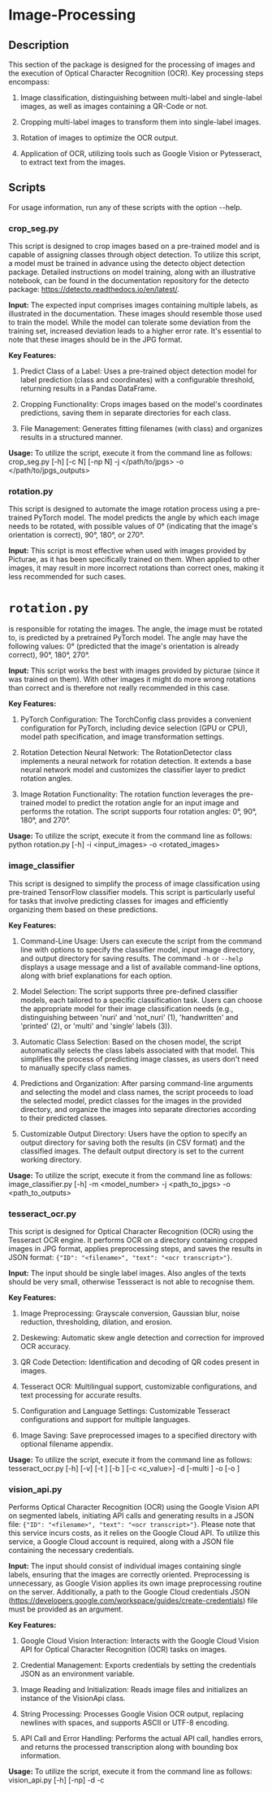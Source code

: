 # Image-Processing

## Description
This section of the package is designed for the processing of images and the execution of Optical Character Recognition (OCR). 
Key processing steps encompass:

1. Image classification, distinguishing between multi-label and single-label images, as well as images containing a QR-Code or not.

2. Cropping multi-label images to transform them into single-label images.

3. Rotation of images to optimize the OCR output.

4. Application of OCR, utilizing tools such as Google Vision or Pytesseract, to extract text from the images.

## Scripts
For usage information, run any of these scripts with the option --help.


### crop_seg.py
This script is designed to crop images based on a pre-trained model and is capable of assigning classes through object detection.
To utilize this script, a model must be trained in advance using the detecto object detection package. Detailed instructions on model training, along with an illustrative notebook, can be found in the documentation repository for the detecto package: https://detecto.readthedocs.io/en/latest/.

  **Input:**
  The expected input comprises images containing multiple labels, as illustrated in the documentation. These images should resemble those used to train the model. 
  While the model can tolerate some deviation from the training set, increased deviation leads to a higher error rate. It's essential to note that these images should be in the JPG format.

  **Key Features:**
  1. Predict Class of a Label: Uses a pre-trained object detection model for label prediction (class and coordinates) with a configurable threshold, returning results in a Pandas DataFrame.

  2. Cropping Functionality: Crops images based on the model's coordinates predictions, saving them in separate directories for each class.

  3. File Management: Generates fitting filenames (with class) and organizes results in a structured manner.

  **Usage:**
  To utilize the script, execute it from the command line as follows:
    crop_seg.py [-h] [-c N] [-np N] -j </path/to/jpgs> -o </path/to/jpgs_outputs>

### rotation.py
This script is designed to automate the image rotation process using a pre-trained PyTorch model. 
The model predicts the angle by which each image needs to be rotated, with possible values of 0° (indicating that the image's orientation is correct), 90°, 180°, or 270°.

  **Input:**
  This script is most effective when used with images provided by Picturae, as it has been specifically trained on them. When applied to other images, it may result in more incorrect rotations than correct ones, making it less recommended for such cases.


# `rotation.py` 
is responsible for rotating the images.
The angle, the image must be rotated to, is predicted by a pretrained PyTorch model. 
The angle may have the following values: 0° (predicted that the image's orientation is already correct),
90°, 180°, 270°. 

  **Input:**
  This script works the best with images provided by picturae (since it was trained on them). With other images it might do more wrong rotations than correct and is therefore not really recommended in this case.  


  **Key Features:**
  1. PyTorch Configuration: The TorchConfig class provides a convenient configuration for PyTorch, including device selection (GPU or CPU), model path specification, and image transformation settings. 
    
  2. Rotation Detection Neural Network: The RotationDetector class implements a neural network for rotation detection. It extends a base neural network model and customizes the classifier layer to predict rotation angles.
    
  3. Image Rotation Functionality: The rotation function leverages the pre-trained model to predict the rotation angle for an input image and performs the rotation. The script supports four rotation angles: 0°, 90°, 180°, and 270°.

  **Usage:**
  To utilize the script, execute it from the command line as follows:
    python rotation.py [-h] -i <input_images> -o <rotated_images>

  
### image_classifier
This script is designed to simplify the process of image classification using pre-trained TensorFlow classifier models. 
This script is particularly useful for tasks that involve predicting classes for images and efficiently organizing them based on these predictions.

  **Key Features:**
  1. Command-Line Usage: Users can execute the script from the command line with options to specify the classifier model, input image directory, and output directory for saving results.
  The command `-h` or `--help` displays a usage message and a list of available command-line options, along with brief explanations for each option.

  2. Model Selection: The script supports three pre-defined classifier models, each tailored to a specific classification task. Users can choose the appropriate model for their image classification needs (e.g., distinguishing between 'nuri' and 'not_nuri' (1), 'handwritten' and 'printed' (2), or 'multi' and 'single' labels (3)).

  3. Automatic Class Selection: Based on the chosen model, the script automatically selects the class labels associated with that model. This simplifies the process of predicting image classes, as users don't need to manually specify class names.

  4. Predictions and Organization: After parsing command-line arguments and selecting the model and class names, the script proceeds to load the selected model, predict classes for the images in the provided directory, and organize the images into separate directories according to their predicted classes.

  5. Customizable Output Directory: Users have the option to specify an output directory for saving both the results (in CSV format) and the classified images. The default output directory is set to the current working directory.
      
  **Usage:**
  To utilize the script, execute it from the command line as follows:
    image_classifier.py [-h] -m <model_number> -j <path_to_jpgs> -o <path_to_outputs>


### tesseract_ocr.py
This script is designed for Optical Character Recognition (OCR) using the Tesseract OCR engine. 
It performs OCR on a directory containing cropped images in JPG format, applies preprocessing steps, and saves the results in JSON format: `{"ID": "<filename>", "text": "<ocr transcript>"}`. 

  **Input:**
  The input should be single label images. Also angles of the texts should be very small, otherwise Tessseract is not able to recognise them.

  **Key Features:**
  1. Image Preprocessing: Grayscale conversion, Gaussian blur, noise reduction, thresholding, dilation, and erosion.
    
  2. Deskewing: Automatic skew angle detection and correction for improved OCR accuracy.
    
  3. QR Code Detection: Identification and decoding of QR codes present in images.
    
  4. Tesseract OCR: Multilingual support, customizable configurations, and text processing for accurate results.
    
  5. Configuration and Language Settings: Customizable Tesseract configurations and support for multiple languages.
    
  6. Image Saving: Save preprocessed images to a specified directory with optional filename appendix.
      
  **Usage:**
  To utilize the script, execute it from the command line as follows:
    tesseract_ocr.py [-h] [-v] [-t <thresholding>] [-b <blocksize>] [-c <c_value>] -d <crop-dir> [-multi <multiprocessing>] -o <outdir> [-o <out-dir>]


### vision_api.py
Performs Optical Character Recognition (OCR) using the Google Vision API on segmented labels, initiating API calls and generating results in a JSON file: `{"ID": "<filename>", "text": "<ocr transcript>"}`.
Please note that this service incurs costs, as it relies on the Google Cloud API. To utilize this service, a Google Cloud account is required, along with a JSON file containing the necessary credentials.

  **Input:**
  The input should consist of individual images containing single labels, ensuring that the images are correctly oriented. Preprocessing is unnecessary, as Google Vision applies its own image preprocessing routine on the server.
  Additionally, a path to the Google Cloud credentials JSON (https://developers.google.com/workspace/guides/create-credentials) file must be provided as an argument. 

  **Key Features:**
  1. Google Cloud Vision Interaction: Interacts with the Google Cloud Vision API for Optical Character Recognition (OCR) tasks on images.

  2. Credential Management: Exports credentials by setting the credentials JSON as an environment variable.

  3. Image Reading and Initialization: Reads image files and initializes an instance of the VisionApi class.

  4. String Processing: Processes Google Vision OCR output, replacing newlines with spaces, and supports ASCII or UTF-8 encoding.

  5. API Call and Error Handling: Performs the actual API call, handles errors, and returns the processed transcription along with bounding box information.

  **Usage:**
  To utilize the script, execute it from the command line as follows:
    vision_api.py [-h] [-np] -d <crop-dir> -c <credentials>
